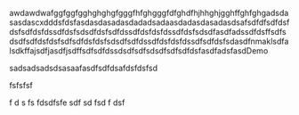 awdawdwafggfggfgghghghgfgggfhfghgggfdfghdfhjhhghjgghffghfghgadsdasasdascxdddsfdsfasdasdasadasdadadsadaasdadasdasadasdsafsdfdfsdfdsfdsfsdfdsfdssdfdsfsdsdfdsfsdfdssdfdsfdsfdssdfdsfsdsdfasdfadssdfdsffsdfsdsdfsdfdsfdsfsdfsdfdsfdsfsdsdfsdfdssdfdsfdsfdssdfsdfdsfsdasdfnmaklsdfalsdkffajsdfjasdfjsdffsdfsdfdssdsdfsdfsdsdfsdfsdfdsfasdfadsfasdDemo


sadsadsadsdsasaafasdfsdfdsafdsfdsfsd


fsfsfsf

f
d
s
fs
fdsdfsfe 
sdf
sd
fsd
f
dsf
